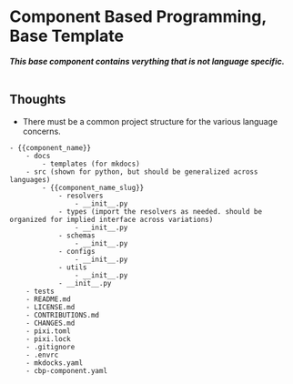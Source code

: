 # Component Based Programming, Base Template
***This base component contains verything that is not language specific.***
<br>
<br>
## Thoughts

- There must be a common project structure for the various language concerns.
```
- {{component_name}}
    - docs
        - templates (for mkdocs)
    - src (shown for python, but should be generalized across languages)
        - {{component_name_slug}}
            - resolvers
                - __init__.py
            - types (import the resolvers as needed. should be organized for implied interface across variations)
                - __init__.py
            - schemas
                - __init__.py
            - configs
                - __init__.py
            - utils
                - __init__.py
            - __init__.py
    - tests
    - README.md
    - LICENSE.md
    - CONTRIBUTIONS.md
    - CHANGES.md
    - pixi.toml
    - pixi.lock
    - .gitignore
    - .envrc
    - mkdocks.yaml
    - cbp-component.yaml
```